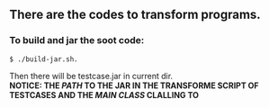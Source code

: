 ## There are the codes to transform programs.
### To build and jar the soot code:
    $ ./build-jar.sh.  
Then there will be testcase.jar in current dir.  
 **NOTICE: THE *PATH* TO THE JAR IN THE TRANSFORME SCRIPT OF TESTCASES AND THE *MAIN CLASS* CLALLING TO**   

